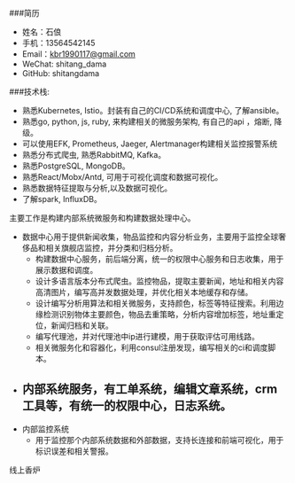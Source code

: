 
###简历
- 姓名：石俍
- 手机：13564542145
- Email：kbr1990117@gmail.com
- WeChat: shitang_dama
- GitHub: shitangdama

###技术栈:
- 熟悉Kubernetes, Istio。封装有自己的CI/CD系统和调度中心, 了解ansible。
- 熟悉go, python, js, ruby, 来构建相关的微服务架构, 有自己的api ，熔断, 降级。
- 可以使用EFK, Prometheus, Jaeger, Alertmanager构建相关监控报警系统
- 熟悉分布式爬虫, 熟悉RabbitMQ, Kafka。
- 熟悉PostgreSQL, MongoDB。
- 熟悉React/Mobx/Antd, 可用于可视化调度和数据可视化。
- 熟悉数据特征提取与分析,以及数据可视化。
- 了解spark, InfluxDB。



主要工作是构建内部系统微服务和构建数据处理中心。
- 数据中心用于提供新闻收集，物品监控和内容分析业务，主要用于监控全球奢侈品和相关旗舰店监控，并分类和归档分析。
    - 构建数据中心服务，前后端分离，统一的权限中心服务和日志收集，用于展示数据和调度。
    - 设计多语言版本分布式爬虫。监控物品，提取主要新闻，地址和相关内容高清图片，编写高并发数据处理，并优化相关本地缓存和存储。
    - 设计编写分析用算法和相关微服务，支持颜色，标签等特征搜索。利用边缘检测识别物体主要颜色，物品去重策略，分析内容增加标签，地址重定位，新闻归档和关联。
    - 编写代理池，并对代理池中ip进行建模，用于获取评估可用线路。
    - 相关微服务化和容器化，利用consul注册发现，编写相关的ci和调度脚本。
- 内部系统服务，有工单系统，编辑文章系统，crm工具等，有统一的权限中心，日志系统。
    -
- 内部监控系统
    - 用于监控那个内部系统数据和外部数据，支持长连接和前端可视化，用于标识误差和相关警报。



线上香炉